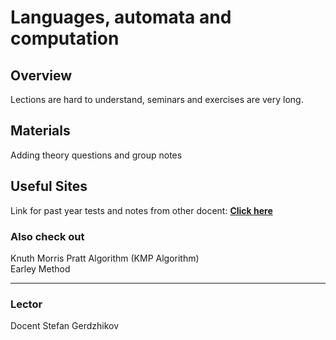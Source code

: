 # Languages, automata and computation

## Overview

Lections are hard to understand, seminars and exercises are very long.

## Materials

Adding theory questions and group notes

## Useful Sites

Link for past year tests and notes from other docent: [**Click here**](https://store.fmi.uni-sofia.bg/fmi/logic/eai.html)

### Also check out

Knuth Morris Pratt Algorithm (KMP Algorithm) \
Earley Method

---
### Lector
Docent Stefan Gerdzhikov
